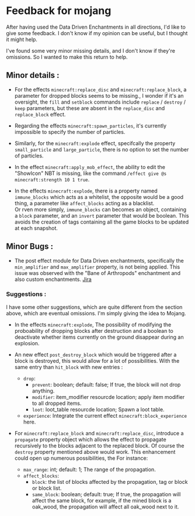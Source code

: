 # Feedback for mojang

After having used the Data Driven Enchantments in all directions, I'd like to give some feedback. I don't know if my opinion can be useful, but I thought it might help.

I've found some very minor missing details, and I don't know if they're omissions. So I wanted to make this return to help.

## Minor details :
- For the effects `minecraft:replace_disc` and `minecraft:replace_block`, a parameter for dropped blocks seems to be missing., I wonder if it's an oversight, the `fill` and `setblock` commands include  `replace` / `destroy` / `keep` parameters, but these are absent in the `replace_disc` and `replace_block` effect.

- Regarding the effects `minecraft:spawn_particles`, it's currently impossible to specify the number of particles.

- Similarly, for the `minecraft:explode` effect, specifcally the property `small_particle` and `large_particle`, there is no option to set the number of particles.

- In the effect `minecraft:apply_mob_effect`, the ability to edit the "ShowIcon" NBT is missing, like the command `/effect give @s minecraft:strength 10 1 true`.

- In the effects `minecraft:explode`, there is a property named `immune_blocks` which acts as a whitelist, the opposite would be a good thing, a parameter like `affect_blocks` acting as a blacklist.  
Or rven more simply, `immune_blocks` can becomes an object, containing a `block` parameter, and an `invert` parameter that would be boolean.
This avoids the creation of tags containing all the game blocks to be updated at each snapshot.

## Minor Bugs :
- The post effect module for Data Driven enchantments, specifically the `min_amplifier` and `max_amplifier` property, is not being applied. This issue was observed with the "Bane of Arthropods" enchantment and also custom enchantments. [Jira](https://bugs.mojang.com/browse/MC-271641)

### Suggestions :
I have some other suggestions, which are quite different from the section above, which are eventual omissions.
I'm simply giving the idea to Mojang. 

- In the effects `minecraft:explode`, The possibility of modifying the proboability of dropping blocks after destruction and a boolean to deactivate whether items currently on the ground disappear during an explosion.

- An new effect `post_destroy_block` which would be triggered after a block is destroyed, this would allow for a lot of possibilities. With the same entry than `hit_block` with new entries :
    - `drop`:
        - `prevent`: boolean; default: false; If true, the block will not drop anything.
        - `modifier`: item_modifier resourcde location; apply item modifier to all dropped items.
        - `loot`: loot_table resourcde location; Spawn a loot table.
    - `experience`: Integrate the current effect `minecraft:block_experience` here.

- For `minecraft:replace_block` and `minecraft:replace_disc`, introduce a `propagate` property object which allows the effect to propagate recursively to the blocks adjacent to the replaced block. Of course the `destroy` property mentioned above would work. This enhancement could open up numerous possibilities, the  For instance:
    - `max_range`: int; default: 1; The range of the propagation.
    - `affect_blocks`: 
        - `block`: the list of blocks affected by the propagation, tag or block or block list.
        - `same_block`: boolean; default: true; If true, the propagation will affect the same block, for example, if the mined block is a oak_wood, the propagation will affect all oak_wood next to it.
